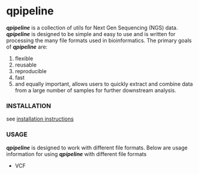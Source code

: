 qpipeline
=========

**_qpipeline_** is a collection of utils for Next Gen Sequencing (NGS) data.  **_qpipeline_** is designed to be simple and easy to use and is written for processing the many file formats used in bioinformatics.  The primary goals of **_qpipeline_** are:  
1. flexible
2. reusable
3. reproducible
4. fast
5. and equally important, allows users to quickly extract and combine data from a large number of samples for further downstream analysis.

### INSTALLATION
see [installation instructions](INSTALLATION.md)
### USAGE
**_qpipeline_** is designed to work with different file formats.  Below are usage information for using **_qpipeline_** with different file formats

* VCF

